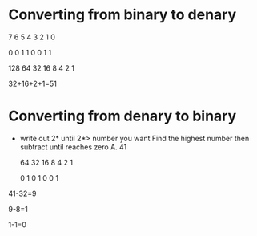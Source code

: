 
# Converting from binary to denary

7    6  5  4   3 2 1 0

0   0   1  1   0 0 1 1

128 64 32  16  8 4 2 1


32+16+2+1=51



# Converting from denary to binary
* write out 2* until 2*> number you want
Find the highest number then subtract until reaches zero
A. 41                     

    64 32 16 8 4 2 1
    
     0  1  0 1 0 0 1
     
41-32=9

9-8=1

1-1=0
